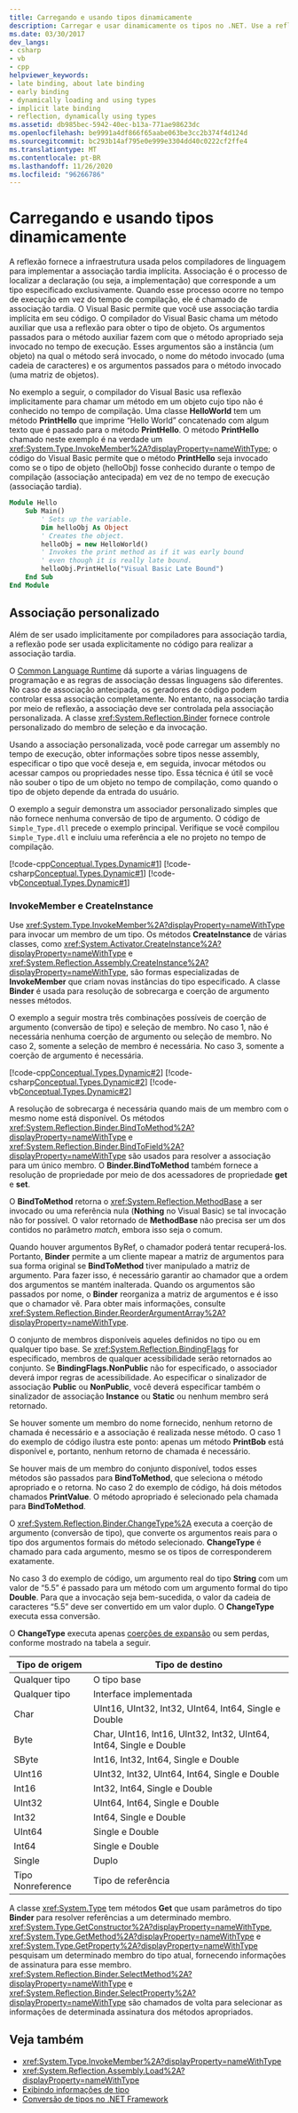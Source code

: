 ```yaml
---
title: Carregando e usando tipos dinamicamente
description: Carregar e usar dinamicamente os tipos no .NET. Use a reflexão, que fornece a infraestrutura usada pelos compiladores de linguagem para implementar a ligação tardia implícita.
ms.date: 03/30/2017
dev_langs:
- csharp
- vb
- cpp
helpviewer_keywords:
- late binding, about late binding
- early binding
- dynamically loading and using types
- implicit late binding
- reflection, dynamically using types
ms.assetid: db985bec-5942-40ec-b13a-771ae98623dc
ms.openlocfilehash: be9991a4df866f65aabe063be3cc2b374f4d124d
ms.sourcegitcommit: bc293b14af795e0e999e3304dd40c0222cf2ffe4
ms.translationtype: MT
ms.contentlocale: pt-BR
ms.lasthandoff: 11/26/2020
ms.locfileid: "96266786"
---
```

# <a name="dynamically-loading-and-using-types"></a>Carregando e usando tipos dinamicamente

A reflexão fornece a infraestrutura usada pelos compiladores de linguagem para implementar a associação tardia implícita. Associação é o processo de localizar a declaração (ou seja, a implementação) que corresponde a um tipo especificado exclusivamente. Quando esse processo ocorre no tempo de execução em vez do tempo de compilação, ele é chamado de associação tardia. O Visual Basic permite que você use associação tardia implícita em seu código. O compilador do Visual Basic chama um método auxiliar que usa a reflexão para obter o tipo de objeto. Os argumentos passados para o método auxiliar fazem com que o método apropriado seja invocado no tempo de execução. Esses argumentos são a instância (um objeto) na qual o método será invocado, o nome do método invocado (uma cadeia de caracteres) e os argumentos passados para o método invocado (uma matriz de objetos).  
  
 No exemplo a seguir, o compilador do Visual Basic usa reflexão implicitamente para chamar um método em um objeto cujo tipo não é conhecido no tempo de compilação. Uma classe **HelloWorld** tem um método **PrintHello** que imprime “Hello World” concatenado com algum texto que é passado para o método **PrintHello**. O método **PrintHello** chamado neste exemplo é na verdade um <xref:System.Type.InvokeMember%2A?displayProperty=nameWithType>; o código do Visual Basic permite que o método **PrintHello** seja invocado como se o tipo de objeto (helloObj) fosse conhecido durante o tempo de compilação (associação antecipada) em vez de no tempo de execução (associação tardia).  
  
```vb
Module Hello  
    Sub Main()  
        ' Sets up the variable.  
        Dim helloObj As Object  
        ' Creates the object.  
        helloObj = new HelloWorld()  
        ' Invokes the print method as if it was early bound  
        ' even though it is really late bound.  
        helloObj.PrintHello("Visual Basic Late Bound")  
    End Sub  
End Module  
```  
  
## <a name="custom-binding"></a>Associação personalizado  

 Além de ser usado implicitamente por compiladores para associação tardia, a reflexão pode ser usada explicitamente no código para realizar a associação tardia.  
  
 O [Common Language Runtime](../../standard/clr.md) dá suporte a várias linguagens de programação e as regras de associação dessas linguagens são diferentes. No caso de associação antecipada, os geradores de código podem controlar essa associação completamente. No entanto, na associação tardia por meio de reflexão, a associação deve ser controlada pela associação personalizada. A classe <xref:System.Reflection.Binder> fornece controle personalizado do membro de seleção e da invocação.  
  
 Usando a associação personalizada, você pode carregar um assembly no tempo de execução, obter informações sobre tipos nesse assembly, especificar o tipo que você deseja e, em seguida, invocar métodos ou acessar campos ou propriedades nesse tipo. Essa técnica é útil se você não souber o tipo de um objeto no tempo de compilação, como quando o tipo de objeto depende da entrada do usuário.  
  
 O exemplo a seguir demonstra um associador personalizado simples que não fornece nenhuma conversão de tipo de argumento. O código de `Simple_Type.dll` precede o exemplo principal. Verifique se você compilou `Simple_Type.dll` e incluiu uma referência a ele no projeto no tempo de compilação.  
  
 [!code-cpp[Conceptual.Types.Dynamic#1](../../../samples/snippets/cpp/VS_Snippets_CLR/conceptual.types.dynamic/cpp/source1.cpp#1)]
 [!code-csharp[Conceptual.Types.Dynamic#1](../../../samples/snippets/csharp/VS_Snippets_CLR/conceptual.types.dynamic/cs/source1.cs#1)]
 [!code-vb[Conceptual.Types.Dynamic#1](../../../samples/snippets/visualbasic/VS_Snippets_CLR/conceptual.types.dynamic/vb/source1.vb#1)]  
  
### <a name="invokemember-and-createinstance"></a>InvokeMember e CreateInstance  

 Use <xref:System.Type.InvokeMember%2A?displayProperty=nameWithType> para invocar um membro de um tipo. Os métodos **CreateInstance** de várias classes, como <xref:System.Activator.CreateInstance%2A?displayProperty=nameWithType> e <xref:System.Reflection.Assembly.CreateInstance%2A?displayProperty=nameWithType>, são formas especializadas de **InvokeMember** que criam novas instâncias do tipo especificado. A classe **Binder** é usada para resolução de sobrecarga e coerção de argumento nesses métodos.  
  
 O exemplo a seguir mostra três combinações possíveis de coerção de argumento (conversão de tipo) e seleção de membro. No caso 1, não é necessária nenhuma coerção de argumento ou seleção de membro. No caso 2, somente a seleção de membro é necessária. No caso 3, somente a coerção de argumento é necessária.  
  
 [!code-cpp[Conceptual.Types.Dynamic#2](../../../samples/snippets/cpp/VS_Snippets_CLR/conceptual.types.dynamic/cpp/source2.cpp#2)]
 [!code-csharp[Conceptual.Types.Dynamic#2](../../../samples/snippets/csharp/VS_Snippets_CLR/conceptual.types.dynamic/cs/source2.cs#2)]
 [!code-vb[Conceptual.Types.Dynamic#2](../../../samples/snippets/visualbasic/VS_Snippets_CLR/conceptual.types.dynamic/vb/source2.vb#2)]  
  
 A resolução de sobrecarga é necessária quando mais de um membro com o mesmo nome está disponível. Os métodos <xref:System.Reflection.Binder.BindToMethod%2A?displayProperty=nameWithType> e <xref:System.Reflection.Binder.BindToField%2A?displayProperty=nameWithType> são usados para resolver a associação para um único membro. O **Binder.BindToMethod** também fornece a resolução de propriedade por meio de dos acessadores de propriedade **get** e **set**.  
  
 O **BindToMethod** retorna o <xref:System.Reflection.MethodBase> a ser invocado ou uma referência nula (**Nothing** no Visual Basic) se tal invocação não for possível. O valor retornado de **MethodBase** não precisa ser um dos contidos no parâmetro *match*, embora isso seja o comum.  
  
 Quando houver argumentos ByRef, o chamador poderá tentar recuperá-los. Portanto, **Binder** permite a um cliente mapear a matriz de argumentos para sua forma original se **BindToMethod** tiver manipulado a matriz de argumento. Para fazer isso, é necessário garantir ao chamador que a ordem dos argumentos se mantém inalterada. Quando os argumentos são passados por nome, o **Binder** reorganiza a matriz de argumentos e é isso que o chamador vê. Para obter mais informações, consulte <xref:System.Reflection.Binder.ReorderArgumentArray%2A?displayProperty=nameWithType>.  
  
 O conjunto de membros disponíveis aqueles definidos no tipo ou em qualquer tipo base. Se <xref:System.Reflection.BindingFlags> for especificado, membros de qualquer acessibilidade serão retornados ao conjunto. Se **BindingFlags.NonPublic** não for especificado, o associador deverá impor regras de acessibilidade. Ao especificar o sinalizador de associação **Public** ou **NonPublic**, você deverá especificar também o sinalizador de associação **Instance** ou **Static** ou nenhum membro será retornado.  
  
 Se houver somente um membro do nome fornecido, nenhum retorno de chamada é necessário e a associação é realizada nesse método. O caso 1 do exemplo de código ilustra este ponto: apenas um método **PrintBob** está disponível e, portanto, nenhum retorno de chamada é necessário.  
  
 Se houver mais de um membro do conjunto disponível, todos esses métodos são passados para **BindToMethod**, que seleciona o método apropriado e o retorna. No caso 2 do exemplo de código, há dois métodos chamados **PrintValue**. O método apropriado é selecionado pela chamada para **BindToMethod**.  
  
 O <xref:System.Reflection.Binder.ChangeType%2A> executa a coerção de argumento (conversão de tipo), que converte os argumentos reais para o tipo dos argumentos formais do método selecionado. **ChangeType** é chamado para cada argumento, mesmo se os tipos de corresponderem exatamente.  
  
 No caso 3 do exemplo de código, um argumento real do tipo **String** com um valor de “5.5” é passado para um método com um argumento formal do tipo **Double**. Para que a invocação seja bem-sucedida, o valor da cadeia de caracteres “5.5” deve ser convertido em um valor duplo. O **ChangeType** executa essa conversão.  
  
 O **ChangeType** executa apenas [coerções de expansão](../../standard/base-types/type-conversion.md) ou sem perdas, conforme mostrado na tabela a seguir.  
  
|Tipo de origem|Tipo de destino|  
|-----------------|-----------------|  
|Qualquer tipo|O tipo base|  
|Qualquer tipo|Interface implementada|  
|Char|UInt16, UInt32, Int32, UInt64, Int64, Single e Double|  
|Byte|Char, UInt16, Int16, UInt32, Int32, UInt64, Int64, Single e Double|  
|SByte|Int16, Int32, Int64, Single e Double|  
|UInt16|UInt32, Int32, UInt64, Int64, Single e Double|  
|Int16|Int32, Int64, Single e Double|  
|UInt32|UInt64, Int64, Single e Double|  
|Int32|Int64, Single e Double|  
|UInt64|Single e Double|  
|Int64|Single e Double|  
|Single|Duplo|  
|Tipo Nonreference|Tipo de referência|  
  
 A classe <xref:System.Type> tem métodos **Get** que usam parâmetros do tipo **Binder** para resolver referências a um determinado membro. <xref:System.Type.GetConstructor%2A?displayProperty=nameWithType>, <xref:System.Type.GetMethod%2A?displayProperty=nameWithType> e <xref:System.Type.GetProperty%2A?displayProperty=nameWithType> pesquisam um determinado membro do tipo atual, fornecendo informações de assinatura para esse membro. <xref:System.Reflection.Binder.SelectMethod%2A?displayProperty=nameWithType> e <xref:System.Reflection.Binder.SelectProperty%2A?displayProperty=nameWithType> são chamados de volta para selecionar as informações de determinada assinatura dos métodos apropriados.  
  
## <a name="see-also"></a>Veja também

- <xref:System.Type.InvokeMember%2A?displayProperty=nameWithType>
- <xref:System.Reflection.Assembly.Load%2A?displayProperty=nameWithType>
- [Exibindo informações de tipo](viewing-type-information.md)
- [Conversão de tipos no .NET Framework](../../standard/base-types/type-conversion.md)
